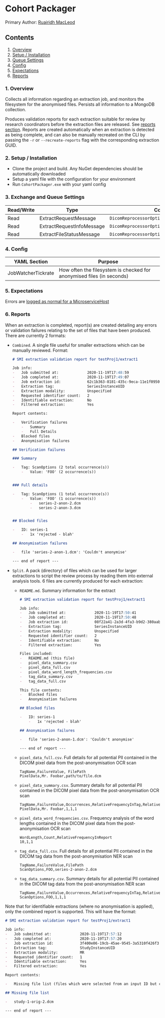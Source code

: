 # Cohort Packager

Primary Author: [Ruairidh MacLeod](https://github.com/rkm)

## Contents

 1. [Overview](#1-overview)
 2. [Setup / Installation](#2-setup--installation)
 3. [Queue Settings](#3-queue-settings)
 4. [Config](#4-config)
 5. [Expectations](#5-expectations)
 6. [Reports](#6-reports)

### 1. Overview

Collects all information regarding an extraction job, and monitors the filesystem for the anonymised files. Persists all information to a MongoDB collection.

Produces validation reports for each extraction suitable for review by research coordinators before the extraction files are released. See [reports section](#6-reports). Reports are created automatically when an extraction is detected as being complete, and can also be manually recreated on the CLI by passing the `-r` or `--recreate-reports` flag with the corresponding extraction GUID.

### 2. Setup / Installation

- Clone the project and build. Any NuGet dependencies should be automatically downloaded
- Setup a yaml file with the configuration for your environment
- Run `CohortPackager.exe` with your yaml config

### 3. Exchange and Queue Settings

| Read/Write | Type | Config setting |
| ------------- | ------------- |------------- |
|Read|ExtractRequestMessage|`DicomReprocessorOptions.ExtractRequestInfoOptions`|
|Read|ExtractRequestInfoMessage|`DicomReprocessorOptions.ExtractFilesInfoOptions`|
|Read|ExtractFileStatusMessage | `DicomReprocessorOptions.AnonImageStatusOptions` |

### 4. Config

| YAML Section  | Purpose |
| ------------- | ------------- |
|JobWatcherTickrate|How often the filesystem is checked for anonymised files (in seconds)|

### 5. Expectations

Errors are [logged as normal for a MicroserviceHost](../../common/Smi.Common/README.md#logging)

### 6. Reports

When an extraction is completed, report(s) are created detailing any errors or validation failures relating to the set of files that have been produced. There are currently 2 formats:
-   `Combined`. A single file useful for smaller extractions which can be manually reviewed. Format:
    ```markdown
    # SMI extraction validation report for testProj1/extract1

    Job info:
    -   Job submitted at:             2020-11-19T17:48:59
    -   Job completed at:             2020-11-19T17:49:07
    -   Job extraction id:            62c1b363-8181-435c-9eca-11e1f095043f
    -   Extraction tag:               SeriesInstanceUID
    -   Extraction modality:          Unspecified
    -   Requested identifier count:   2
    -   Identifiable extraction:      No
    -   Filtered extraction:          Yes

    Report contents:

    -   Verification failures
        -   Summary
        -   Full Details
    -   Blocked files
    -   Anonymisation failures

    ## Verification failures

    ### Summary

    -   Tag: ScanOptions (2 total occurrence(s))
        -   Value: 'FOO' (2 occurrence(s))


    ### Full details

    -   Tag: ScanOptions (1 total occurrence(s))
        -   Value: 'FOO' (1 occurrence(s))
            -   series-2-anon-2.dcm
            -   series-2-anon-3.dcm


    ## Blocked files

    -   ID: series-1
        -   1x 'rejected - blah'

    ## Anonymisation failures

    -   file 'series-2-anon-1.dcm': 'Couldn't anonymise'

    --- end of report ---
    ```

-   `Split`. A pack (directory) of files which can be used for larger extractions to script the review process by reading them into external analysis tools. 6 files are currently produced for each extraction:
    -   `README.md`. Summary information for the extract
        ```markdown
        # SMI extraction validation report for testProj1/extract1

        Job info:
        -   Job submitted at:             2020-11-19T17:50:41
        -   Job completed at:             2020-11-19T17:50:48
        -   Job extraction id:            08f22a41-2a3d-4fa3-b9d2-380aabc5a59b
        -   Extraction tag:               SeriesInstanceUID
        -   Extraction modality:          Unspecified
        -   Requested identifier count:   2
        -   Identifiable extraction:      No
        -   Filtered extraction:          Yes

        Files included:
        -   README.md (this file)
        -   pixel_data_summary.csv
        -   pixel_data_full.csv
        -   pixel_data_word_length_frequencies.csv
        -   tag_data_summary.csv
        -   tag_data_full.csv

        This file contents:
        -   Blocked files
        -   Anonymisation failures

        ## Blocked files

        -   ID: series-1
            -   1x 'rejected - blah'

        ## Anonymisation failures

        -   file 'series-2-anon-1.dcm': 'Couldn't anonymise'

        --- end of report ---
        ```

    -   `pixel_data_full.csv`. Full details for all potential PII contained in the DICOM pixel data from the post-anonymisation OCR scan
        ```csv
        TagName,FailureValue, FilePath
        PixelData,Mr. Foobar,path/to/file.dcm
        ```

    -   `pixel_data_summary.csv`. Summary details for all potential PII contained in the DICOM pixel data from the post-anonymisation OCR scan
        ```csv
        TagName,FailureValue,Occurrences,RelativeFrequencyInTag,RelativeFrequencyInReport
        PixelData,Mr. Foobar,1,1,1
        ```

    -   `pixel_data_word_frequencies.csv`. Frequency analysis of the word lengths contained in the DICOM pixel data from the post-anonymisation OCR scan
        ```csv
        WordLength,Count,RelativeFrequencyInReport
        10,1,1
        ```

    -   `tag_data_full.csv`. Full details for all potential PII contained in the DICOM tag data from the post-anonymisation NER scan
        ```csv
        TagName,FailureValue,FilePath
        ScanOptions,FOO,series-2-anon-2.dcm
        ```

    -   `tag_data_summary.csv`. Summary details for all potential PII contained in the DICOM tag data from the post-anonymisation NER scan
        ```csv
        TagName,FailureValue,Occurrences,RelativeFrequencyInTag,RelativeFrequencyInReport
        ScanOptions,FOO,1,1,1
        ```

Note that for identifiable extractions (where no anonymisation is applied), only the combined report is supported. This will have the format:

```markdown
# SMI extraction validation report for testProj1/extract1

Job info:
-   Job submitted at:             2020-11-19T17:57:12
-   Job completed at:             2020-11-19T17:57:20
-   Job extraction id:            3f400e06-19cb-45ae-9545-3a5310f426f3
-   Extraction tag:               StudyInstanceUID
-   Extraction modality:          MR
-   Requested identifier count:   1
-   Identifiable extraction:      Yes
-   Filtered extraction:          Yes

Report contents:

-   Missing file list (files which were selected from an input ID but could not be found)

## Missing file list

-   study-1-orig-2.dcm

--- end of report ---
```
